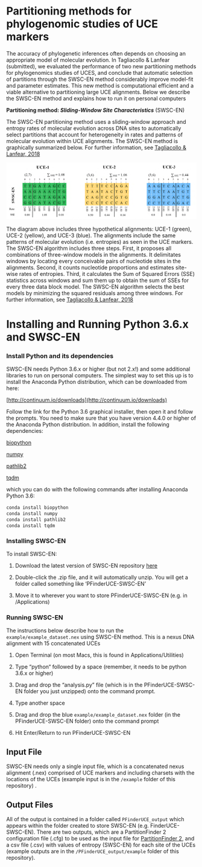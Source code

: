 # Partitioning methods for phylogenomic studies of UCE markers 

The accuracy of phylogenetic inferences often depends on choosing an appropriate model of molecular evolution. In Tagliacollo & Lanfear (submitted), we evaluated the performance of two new partitioning methods for phylogenomics studies of UCES, and conclude that automatic selection of partitions through the SWSC-EN method considerably improve model-fit and parameter estimates. This new method is computational efficient and a viable alternative to partitioning large UCE alignments. Below we describe the SWSC-EN method and explains how to run it on personal computers  


**Partitioning method: _Sliding-Window Site Characteristics_** (SWSC-EN)

The SWSC-EN partitioning method uses a sliding-window approach and entropy rates of molecular evolution across DNA sites to automatically select partitions that account for heterogeneity in rates and patterns of molecular evolution within UCE alignments. The SWSC-EN method is graphically summarized below. For further information, see [Tagliacollo & Lanfear, 2018](www.paper.com.br) 

![SWSC-EN](/png/Figure2.png)

The diagram above includes three hypothetical alignments: UCE-1 (green), UCE-2 (yellow), and UCE-3 (blue). The alignments include the same patterns of molecular evolution (i.e. entropies) as seen in the UCE markers. The SWSC-EN algorithm includes three steps. First, it proposes all combinations of three-window models in the alignments. It delimitates windows by locating every conceivable pairs of nucleotide sites in the alignments. Second, it counts nucleotide proportions and estimates site-wise rates of entropies. Third, it calculates the Sum of Squared Errors (SSE) statistics across windows and sum them up to obtain the sum of SSEs for every three data block model. The SWSC-EN algorithm selects the best models by minimizing the squared residuals among three windows. For further information, see [Tagliacollo & Lanfear, 2018](www.paper.com.br)

# Installing and Running Python 3.6.x and SWSC-EN

### Install Python and its dependencies

SWSC-EN needs Python 3.6.x or higher (but not 2.x!) and some additional libraries to run on personal computers. The simplest way to set this up is to install the Anaconda Python distribution, which can be downloaded from here:

[http://continuum.io/downloads](http://continuum.io/downloads)   

Follow the link for the Python 3.6 graphical installer, then open it and follow the prompts. You need to make sure that you have version 4.4.0 or higher of the Anaconda Python distribution. In addition, install the following dependencies:

[biopython](https://pypi.python.org/pypi/biopython)

[numpy](https://pypi.python.org/pypi/numpy)

[pathlib2](https://pypi.python.org/pypi/pathlib2/) 

[tqdm](https://pypi.python.org/pypi/tqdm)

which you can do with the following commands after installing Anaconda Python 3.6:

```
conda install biopython
conda install numpy
conda install pathlib2
conda install tqdm
```

### Installing SWSC-EN

To install SWSC-EN:

1. Download the latest version of SWSC-EN repository [here](https://github.com/Tagliacollo/PFinderUCE-SWSC-EN/archive/master.zip)

2. Double-click the .zip file, and it will automatically unzip. You will get a folder called something like ‘PFinderUCE-SWSC-EN’

3. Move it to wherever you want to store PFinderUCE-SWSC-EN (e.g. in /Applications)
	

### Running SWSC-EN

The instructions below describe how to run the `example/example_dataset.nex` using SWSC-EN method. This is a nexus DNA alignment with 15 concatenated UCEs 

1. Open Terminal (on most Macs, this is found in Applications/Utilities) 

2. Type “python“ followed by a space (remember, it needs to be python 3.6.x or higher)

3. Drag and drop the “analysis.py” file (which is in the PFinderUCE-SWSC-EN folder you just unzipped) onto the command prompt.

4. Type another space

5. Drag and drop the blue `example/example_dataset.nex` folder (in the PFinderUCE-SWSC-EN folder) onto the command prompt

6. Hit Enter/Return to run PFinderUCE-SWSC-EN

## Input File

SWSC-EN needs only a single input file, which is a concatenated nexus alignment (.nex) comprised of UCE markers and including charsets with the locations of the UCEs (example input is in the `/example` folder of this repository) .


## Output Files

All of the output is contained in a folder called `PFinderUCE_output` which appears within the folder created to store SWSC-EN (e.g. FinderUCE-SWSC-EN). There are two outputs, which are a PartitionFinder 2 configuration file (.cfg) to be used as the input file for [PartitionFinder 2](https://academic.oup.com/mbe/article/34/3/772/2738784/PartitionFinder-2-New-Methods-for-Selecting), and a csv file (.csv) with values of entropy (SWSC-EN) for each site of the UCEs (example outputs are in the `/PFinderUCE_output/example` folder of this repository). 


